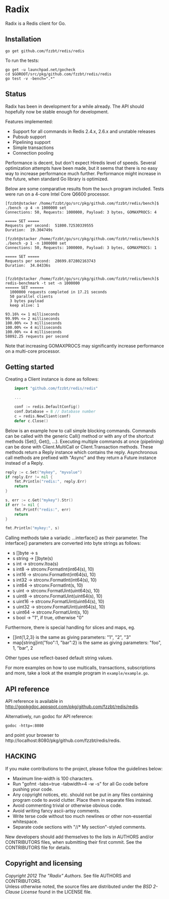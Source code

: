 Radix
=====

Radix is a Redis client for Go.


## Installation

    go get github.com/fzzbt/redis/redis

To run the tests:

    go get -u launchpad.net/gocheck
    cd $GOROOT/src/pkg/github.com/fzzbt/redis/redis
    go test -v -bench=".*"


## Status

Radix has been in development for a while already.
The API should hopefully now be stable enough for development.

Features implemented:

* Support for all commands in Redis 2.4.x, 2.6.x and unstable releases
* Pubsub support
* Pipelining support
* Simple transactions
* Connection pooling

Performance is decent, but don't expect Hiredis level of speeds.
Several optimization attempts have been made, 
but it seems that there is no easy way to increase performance much further.
Performance might increase in the future, 
when standard Go library is optimized.

Below are some comparative results from the `bench` program included.
Tests were run on a 4-core Intel Core Q6600 processor.

```
[fzzbt@stacker /home/fzzbt/go/src/pkg/github.com/fzzbt/redis/bench]$ ./bench -p 4 -n 1000000 set
Connections: 50, Requests: 1000000, Payload: 3 bytes, GOMAXPROCS: 4

===== SET =====
Requests per second:  51800.72530339555
Duration:  19.304749s

[fzzbt@stacker /home/fzzbt/go/src/pkg/github.com/fzzbt/redis/bench]$ ./bench -p 1 -n 1000000 set
Connections: 50, Requests: 1000000, Payload: 3 bytes, GOMAXPROCS: 1

===== SET =====
Requests per second:  28699.872802163743
Duration:  34.84336s


[fzzbt@stacker /home/fzzbt/go/src/pkg/github.com/fzzbt/redis/bench]$ redis-benchmark -t set -n 1000000
====== SET ======
  1000000 requests completed in 17.21 seconds
  50 parallel clients
  3 bytes payload
  keep alive: 1

93.16% <= 1 milliseconds
99.99% <= 2 milliseconds
100.00% <= 3 milliseconds
100.00% <= 4 milliseconds
100.00% <= 4 milliseconds
58092.25 requests per second
```

Note that increasing GOMAXPROCS may significantly increase performance on a multi-core processor.


## Getting started

Creating a Client instance is done as follows:

```go
	import "github.com/fzzbt/redis/redis"

	...

	conf := redis.DefaultConfig()
	conf.Database = 8 // Database number 
	c = redis.NewClient(conf)
	defer c.Close()
```

Below is an example how to call simple blocking commands.
Commands can be called with the generic Call() method or with any of the shortcut methods (Set(), Get(), ...).
Executing multiple commands at once (pipelining) can be done with Client.MultiCall or 
Client.Transaction methods. These methods return a Reply instance which contains the reply. 
Asynchronous call methods are prefixed with "Async" and they return a Future instance 
instead of a Reply.

```go
reply := c.Set("mykey", "myvalue")
if reply.Err != nil {
	fmt.Println("redis:", reply.Err)
	return
}

s, err := c.Get("mykey").Str()
if err != nil {
	fmt.Printf("redis:", err)
	return
}

fmt.Println("mykey:", s)
```

Calling methods take a variadic ...interface{} as their parameter.
The interface{} parameters are converted into byte strings as follows:

* s []byte -> s
* s string -> []byte(s)
* s int -> strconv.Itoa(s)
* s int8 -> strconv.FormatInt(int64(s), 10)
* s int16 -> strconv.FormatInt(int64(s), 10)
* s int32 -> strconv.FormatInt(int64(s), 10)
* s int64 -> strconv.FormatInt(s, 10)
* s uint -> strconv.FormatUint(uint64(s), 10)
* s uint8 -> strconv.FormatUint(uint64(s), 10)
* s uint16 -> strconv.FormatUint(uint64(s), 10)
* s uint32 -> strconv.FormatUint(uint64(s), 10)
* s uint64 -> strconv.FormatUint(s, 10)
* s bool -> "1", if true, otherwise "0"

Furthermore, there is special handling for slices and maps, eg.

* []int{1,2,3} is the same as giving parameters: "1", "2", "3"
* map[string]int{"foo":1, "bar":2} is the same as giving parameters: "foo", 1, "bar", 2

Other types use reflect-based default string values.

For more examples on how to use multicalls, transactions, subscriptions and more,
take a look at the example program in `example/example.go`.

## API reference

API reference is available in http://gopkgdoc.appspot.com/pkg/github.com/fzzbt/redis/redis.

Alternatively, run godoc for API reference:

	godoc -http=:8080

and point your browser to http://localhost:8080/pkg/github.com/fzzbt/redis/redis.


## HACKING

If you make contributions to the project, please follow the guidelines below:

*  Maximum line-width is 100 characters.
*  Run "gofmt -tabs=true -tabwidth=4 -w -s" for all Go code before pushing your code. 
*  Any copyright notices, etc. should not be put in any files containing program code to avoid clutter. 
   Place them in separate files instead. 
*  Avoid commenting trivial or otherwise obvious code.
*  Avoid writing fancy ascii-artsy comments. 
*  Write terse code without too much newlines or other non-essential whitespace.
*  Separate code sections with "//* My section"-styled comments.

New developers should add themselves to the lists in AUTHORS and/or CONTRIBUTORS files,
when submitting their first commit. See the CONTRIBUTORS file for details.


## Copyright and licensing

*Copyright 2012 The "Radix" Authors*. See file AUTHORS and CONTRIBUTORS.  
Unless otherwise noted, the source files are distributed under the
*BSD 2-Clause License* found in the LICENSE file.
